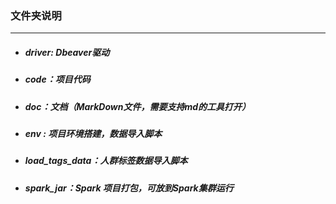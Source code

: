 ### 文件夹说明

---

* ##### driver: Dbeaver驱动

* ##### code：项目代码

* ##### doc：文档（MarkDown文件，需要支持md的工具打开）

*  #####  env :   项目环境搭建，数据导入脚本

*  ##### load_tags_data：人群标签数据导入脚本

* ##### spark_jar：Spark 项目打包，可放到Spark集群运行

  
